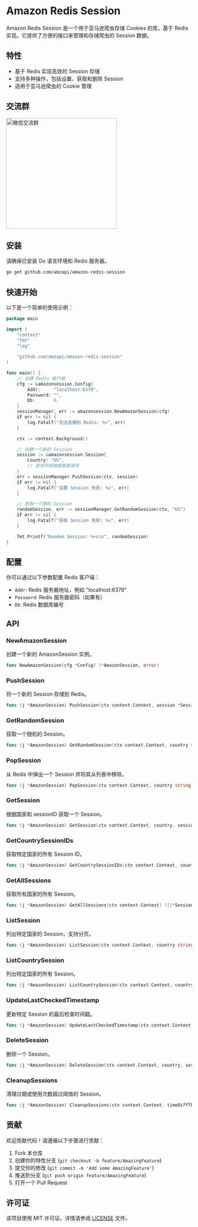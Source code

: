 # Amazon Redis Session

Amazon Redis Session 是一个用于亚马逊爬虫存储 Cookies 的库，基于 Redis 实现。它提供了方便的接口来管理和存储爬虫的 Session 数据。

## 特性

- 基于 Redis 实现高效的 Session 存储
- 支持多种操作，包括设置、获取和删除 Session
- 适用于亚马逊爬虫的 Cookie 管理

## 交流群

<img src="https://asin1.com/WechatGroup.jpg" alt="微信交流群" width="300">

## 安装

请确保已安装 Go 语言环境和 Redis 服务器。

```sh
go get github.com/amzapi/amazon-redis-session
```

## 快速开始

以下是一个简单的使用示例：

```go
package main

import (
    "context"
    "fmt"
    "log"
	
    "github.com/amzapi/amazon-redis-session"
)

func main() {
    // 创建 Redis 客户端
    cfg := &amazonsession.Config{
        Addr:     "localhost:6379",
        Password: "",
        Db:       0,
    }
    sessionManager, err := amazonsession.NewAmazonSession(cfg)
    if err != nil {
        log.Fatalf("无法连接到 Redis: %v", err)
    }

    ctx := context.Background()

    // 创建一个新的 Session
    session := &amazonsession.Session{
        Country: "US",
        // 其他字段根据需要填写
    }
    err = sessionManager.PushSession(ctx, session)
    if err != nil {
        log.Fatalf("设置 Session 失败: %v", err)
    }

    // 获取一个随机 Session
    randomSession, err := sessionManager.GetRandomSession(ctx, "US")
    if err != nil {
        log.Fatalf("获取 Session 失败: %v", err)
    }

    fmt.Printf("Random Session: %+v\n", randomSession)
}
```

## 配置

你可以通过以下参数配置 Redis 客户端：

- `Addr`: Redis 服务器地址，例如 "localhost:6379"
- `Password`: Redis 服务器密码（如果有）
- `Db`: Redis 数据库编号

## API

### NewAmazonSession

创建一个新的 AmazonSession 实例。

```go
func NewAmazonSession(cfg *Config) (*AmazonSession, error)
```

### PushSession

将一个新的 Session 存储到 Redis。

```go
func (j *AmazonSession) PushSession(ctx context.Context, session *Session) error
```

### GetRandomSession

获取一个随机的 Session。

```go
func (j *AmazonSession) GetRandomSession(ctx context.Context, country string) (*Session, error)
```

### PopSession

从 Redis 中弹出一个 Session 并将其从列表中移除。

```go
func (j *AmazonSession) PopSession(ctx context.Context, country string) (*Session, error)
```

### GetSession

根据国家和 sessionID 获取一个 Session。

```go
func (j *AmazonSession) GetSession(ctx context.Context, country, sessionID string) (*Session, error)
```

### GetCountrySessionIDs

获取特定国家的所有 Session ID。

```go
func (j *AmazonSession) GetCountrySessionIDs(ctx context.Context, country string) ([]string, error)
```

### GetAllSessions

获取所有国家的所有 Session。

```go
func (j *AmazonSession) GetAllSessions(ctx context.Context) ([]*Session, error)
```

### ListSession

列出特定国家的 Session，支持分页。

```go
func (j *AmazonSession) ListSession(ctx context.Context, country string, pgn Pagination) ([]*Session, error)
```

### ListCountrySession

列出特定国家的所有 Session。

```go
func (j *AmazonSession) ListCountrySession(ctx context.Context, country string) ([]*Session, error)
```

### UpdateLastCheckedTimestamp

更新特定 Session 的最后检查时间戳。

```go
func (j *AmazonSession) UpdateLastCheckedTimestamp(ctx context.Context, country, sessionID string) error
```

### DeleteSession

删除一个 Session。

```go
func (j *AmazonSession) DeleteSession(ctx context.Context, country, sessionID string) error
```

### CleanupSessions

清理过期或使用次数超过阈值的 Session。

```go
func (j *AmazonSession) CleanupSessions(ctx context.Context, timeDiffThreshold int64, usageCountThreshold int64) error
```

## 贡献

欢迎贡献代码！请遵循以下步骤进行贡献：

1. Fork 本仓库
2. 创建你的特性分支 (`git checkout -b feature/AmazingFeature`)
3. 提交你的修改 (`git commit -m 'Add some AmazingFeature'`)
4. 推送到分支 (`git push origin feature/AmazingFeature`)
5. 打开一个 Pull Request

## 许可证

该项目使用 MIT 许可证。详情请参阅 [LICENSE](LICENSE) 文件。
